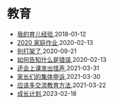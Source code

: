 # 教育
* [我的育儿经验](/shutu/2018/20180112-experience-on-children-education),2018-01-12
* [2020 家庭作业](/shutu/2020/2020-home-work),2020-02-13
* [别打架了](/shutu/2020/2020-09-21-do-not-fight),2020-09-21
* [如何告知什么是错误](/shutu/2020/2020-06-05-learn-drive-bike),2020-02-13
* [还会上课发出怪声](/shutu/2021/2021-03-31-diary),2021-03-31
* [家长们的集体申诉](/shutu/2021/2021-03-30-meet-parents-of-classmates),2021-03-30
* [应该多交流教育方法](/shutu/2021/2021-03-22-should-exchange-teach-method),2021-03-22
* [成长计划](/shutu/2023/2023-02-18-development-plan),2023-02-18
